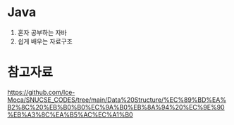 # Java

1. 혼자 공부하는 자바
2. 쉽게 배우는 자료구조

# 참고자료
https://github.com/Ice-Moca/SNUCSE_CODES/tree/main/Data%20Structure/%EC%89%BD%EA%B2%8C%20%EB%B0%B0%EC%9A%B0%EB%8A%94%20%EC%9E%90%EB%A3%8C%EA%B5%AC%EC%A1%B0

